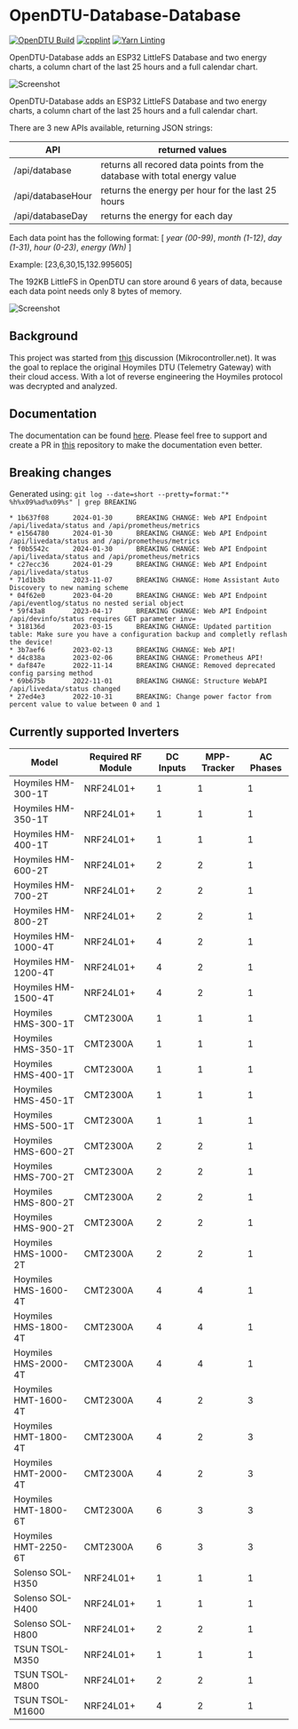 # OpenDTU-Database-Database

[![OpenDTU Build](https://github.com/tbnobody/OpenDTU/actions/workflows/build.yml/badge.svg)](https://github.com/tbnobody/OpenDTU/actions/workflows/build.yml)
[![cpplint](https://github.com/tbnobody/OpenDTU/actions/workflows/cpplint.yml/badge.svg)](https://github.com/tbnobody/OpenDTU/actions/workflows/cpplint.yml)
[![Yarn Linting](https://github.com/tbnobody/OpenDTU/actions/workflows/yarnlint.yml/badge.svg)](https://github.com/tbnobody/OpenDTU/actions/workflows/yarnlint.yml)

OpenDTU-Database adds an ESP32 LittleFS Database and two energy charts, a column chart of the last 25 hours and a full calendar chart.

![Screenshot](https://github.com/RaBa64/OpenDTU/blob/Database/docs/screenshots/23_Database.png)

OpenDTU-Database adds an ESP32 LittleFS Database and two energy charts, a column chart of the last 25 hours and a full calendar chart.

There are 3 new APIs available, returning JSON strings:

| API               | returned values |
|-------------------|-----------------|
| /api/database     | returns all recored data points from the database with total energy value |
| /api/databaseHour | returns the energy per hour for the last 25 hours |
| /api/databaseDay  | returns the energy for each day |

Each data point has the following format:
[ _year (00-99)_, _month (1-12)_, _day (1-31)_, _hour (0-23)_, _energy (Wh)_ ]

Example: [23,6,30,15,132.995605]

The 192KB LittleFS in OpenDTU can store around 6 years of data, because each data point needs only 8 bytes of memory.

![Screenshot](docs/screenshots/23_Database.png)

## Background

This project was started from [this](https://www.mikrocontroller.net/topic/525778) discussion (Mikrocontroller.net).
It was the goal to replace the original Hoymiles DTU (Telemetry Gateway) with their cloud access. With a lot of reverse engineering the Hoymiles protocol was decrypted and analyzed.

## Documentation

The documentation can be found [here](https://tbnobody.github.io/OpenDTU-docs/).
Please feel free to support and create a PR in [this](https://github.com/tbnobody/OpenDTU-docs) repository to make the documentation even better.

## Breaking changes

Generated using: `git log --date=short --pretty=format:"* %h%x09%ad%x09%s" | grep BREAKING`

```code
* 1b637f08      2024-01-30      BREAKING CHANGE: Web API Endpoint /api/livedata/status and /api/prometheus/metrics
* e1564780      2024-01-30      BREAKING CHANGE: Web API Endpoint /api/livedata/status and /api/prometheus/metrics
* f0b5542c      2024-01-30      BREAKING CHANGE: Web API Endpoint /api/livedata/status and /api/prometheus/metrics
* c27ecc36      2024-01-29      BREAKING CHANGE: Web API Endpoint /api/livedata/status
* 71d1b3b       2023-11-07      BREAKING CHANGE: Home Assistant Auto Discovery to new naming scheme
* 04f62e0       2023-04-20      BREAKING CHANGE: Web API Endpoint /api/eventlog/status no nested serial object
* 59f43a8       2023-04-17      BREAKING CHANGE: Web API Endpoint /api/devinfo/status requires GET parameter inv=
* 318136d       2023-03-15      BREAKING CHANGE: Updated partition table: Make sure you have a configuration backup and completly reflash the device!
* 3b7aef6       2023-02-13      BREAKING CHANGE: Web API!
* d4c838a       2023-02-06      BREAKING CHANGE: Prometheus API!
* daf847e       2022-11-14      BREAKING CHANGE: Removed deprecated config parsing method
* 69b675b       2022-11-01      BREAKING CHANGE: Structure WebAPI /api/livedata/status changed
* 27ed4e3       2022-10-31      BREAKING: Change power factor from percent value to value between 0 and 1
```

## Currently supported Inverters

| Model                | Required RF Module | DC Inputs | MPP-Tracker | AC Phases |
| ---------------------| ------------------ | --------- | ----------- | --------- |
| Hoymiles HM-300-1T   | NRF24L01+          | 1         | 1           | 1         |
| Hoymiles HM-350-1T   | NRF24L01+          | 1         | 1           | 1         |
| Hoymiles HM-400-1T   | NRF24L01+          | 1         | 1           | 1         |
| Hoymiles HM-600-2T   | NRF24L01+          | 2         | 2           | 1         |
| Hoymiles HM-700-2T   | NRF24L01+          | 2         | 2           | 1         |
| Hoymiles HM-800-2T   | NRF24L01+          | 2         | 2           | 1         |
| Hoymiles HM-1000-4T  | NRF24L01+          | 4         | 2           | 1         |
| Hoymiles HM-1200-4T  | NRF24L01+          | 4         | 2           | 1         |
| Hoymiles HM-1500-4T  | NRF24L01+          | 4         | 2           | 1         |
| Hoymiles HMS-300-1T  | CMT2300A           | 1         | 1           | 1         |
| Hoymiles HMS-350-1T  | CMT2300A           | 1         | 1           | 1         |
| Hoymiles HMS-400-1T  | CMT2300A           | 1         | 1           | 1         |
| Hoymiles HMS-450-1T  | CMT2300A           | 1         | 1           | 1         |
| Hoymiles HMS-500-1T  | CMT2300A           | 1         | 1           | 1         |
| Hoymiles HMS-600-2T  | CMT2300A           | 2         | 2           | 1         |
| Hoymiles HMS-700-2T  | CMT2300A           | 2         | 2           | 1         |
| Hoymiles HMS-800-2T  | CMT2300A           | 2         | 2           | 1         |
| Hoymiles HMS-900-2T  | CMT2300A           | 2         | 2           | 1         |
| Hoymiles HMS-1000-2T | CMT2300A           | 2         | 2           | 1         |
| Hoymiles HMS-1600-4T | CMT2300A           | 4         | 4           | 1         |
| Hoymiles HMS-1800-4T | CMT2300A           | 4         | 4           | 1         |
| Hoymiles HMS-2000-4T | CMT2300A           | 4         | 4           | 1         |
| Hoymiles HMT-1600-4T | CMT2300A           | 4         | 2           | 3         |
| Hoymiles HMT-1800-4T | CMT2300A           | 4         | 2           | 3         |
| Hoymiles HMT-2000-4T | CMT2300A           | 4         | 2           | 3         |
| Hoymiles HMT-1800-6T | CMT2300A           | 6         | 3           | 3         |
| Hoymiles HMT-2250-6T | CMT2300A           | 6         | 3           | 3         |
| Solenso SOL-H350     | NRF24L01+          | 1         | 1           | 1         |
| Solenso SOL-H400     | NRF24L01+          | 1         | 1           | 1         |
| Solenso SOL-H800     | NRF24L01+          | 2         | 2           | 1         |
| TSUN TSOL-M350       | NRF24L01+          | 1         | 1           | 1         |
| TSUN TSOL-M800       | NRF24L01+          | 2         | 2           | 1         |
| TSUN TSOL-M1600      | NRF24L01+          | 4         | 2           | 1         |
